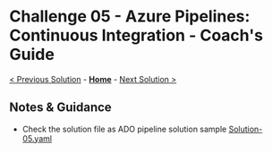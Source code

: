 # Challenge 05 - Azure Pipelines: Continuous Integration - Coach's Guide 

[< Previous Solution](./Solution-04.md) - **[Home](./README.md)** - [Next Solution >](./Solution-06.md)

## Notes & Guidance

- Check the solution file as ADO pipeline solution sample [Solution-05.yaml](./solutions/solutions-05.yaml)

